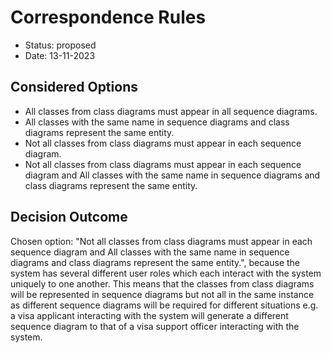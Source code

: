 # Correspondence Rules

* Status: proposed
* Date: 13-11-2023

## Considered Options

* All classes from class diagrams must appear in all sequence diagrams.
* All classes with the same name in sequence diagrams and class diagrams represent the same entity.
* Not all classes from class diagrams must appear in each sequence diagram.
* Not all classes from class diagrams must appear in each sequence diagram and All classes with the same name in sequence diagrams and class diagrams represent the same entity.

## Decision Outcome

Chosen option: "Not all classes from class diagrams must appear in each sequence diagram and All classes with the same name in sequence diagrams and class diagrams represent the same entity.", because the system has several different user roles which each interact with the system uniquely to one another. This means that the classes from class diagrams will be represented in sequence diagrams but not all in the same instance as different sequence diagrams will be required for different situations e.g. a visa applicant interacting with the system will generate a different sequence diagram to that of a visa support officer interacting with the system.
